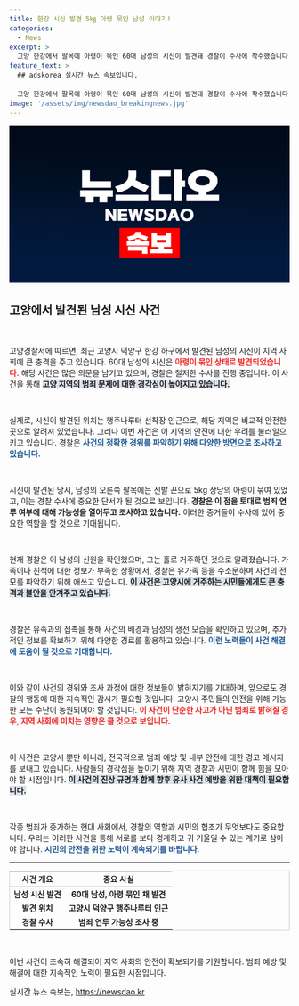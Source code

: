 ```yaml
---
title: 한강 시신 발견 5㎏ 아령 묶인 남성 이야기!
categories:
  - News
excerpt: >
  고양 한강에서 팔목에 아령이 묶인 60대 남성의 시신이 발견돼 경찰이 수사에 착수했습니다. 홀로 살던 남성의 신원 확인 후, 범죄 연루 가능성 등 다양한 사안을 조사 중입니다. 충격적인 사건의 진실이 밝혀질까요?
feature_text: >
  ## adskorea 실시간 뉴스 속보입니다.

  고양 한강에서 팔목에 아령이 묶인 60대 남성의 시신이 발견돼 경찰이 수사에 착수했습니다. 홀로 살던 남성의 신원 확인 후, 범죄 연루 가능성 등 다양한 사안을 조사 중입니다. 충격적인 사건의 진실이 밝혀질까요?
image: '/assets/img/newsdao_breakingnews.jpg'
---
```


<p><img src="/assets/img/newsdao_breakingnews.jpg" alt="adskorea 속보" /></p>

<h2 data-ke-size="size26">고양에서 발견된 남성 시신 사건</h2>

<p data-ke-size="size16">&nbsp;</p>

<p>고양경찰서에 따르면, 최근 고양시 덕양구 한강 하구에서 발견된 남성의 시신이 지역 사회에 큰 충격을 주고 있습니다. 60대 남성의 시신은 <b><span style="color: #ee2323;">아령이 묶인 상태로 발견되었습니다.</span></b> 해당 사건은 많은 의문을 남기고 있으며, 경찰은 철저한 수사를 진행 중입니다. 이 사건을 통해 <b><span style="background-color: #21538527;">고양 지역의 범죄 문제에 대한 경각심이 높아지고 있습니다.</span></b> </p>

<p data-ke-size="size16">&nbsp;</p>

<p>실제로, 시신이 발견된 위치는 행주나루터 선착장 인근으로, 해당 지역은 비교적 안전한 곳으로 알려져 있었습니다. 그러나 이번 사건은 이 지역의 안전에 대한 우려를 불러일으키고 있습니다. 경찰은 <b><span style="color: #1a5490;">사건의 정확한 경위를 파악하기 위해 다양한 방면으로 조사하고 있습니다.</span></b> </p>

<p data-ke-size="size16">&nbsp;</p>

<p>시신이 발견된 당시, 남성의 오른쪽 팔목에는 신발 끈으로 5kg 상당의 아령이 묶여 있었고, 이는 경찰 수사에 중요한 단서가 될 것으로 보입니다. <b><span style="ee2323;">경찰은 이 점을 토대로 범죄 연루 여부에 대해 가능성을 열어두고 조사하고 있습니다.</span></b> 이러한 증거들이 수사에 있어 중요한 역할을 할 것으로 기대됩니다. </p>

<p data-ke-size="size16">&nbsp;</p>

<p>현재 경찰은 이 남성의 신원을 확인했으며, 그는 홀로 거주하던 것으로 알려졌습니다. 가족이나 친척에 대한 정보가 부족한 상황에서, 경찰은 유가족 등을 수소문하며 사건의 전모를 파악하기 위해 애쓰고 있습니다. <b><span style="background-color: #21538527;">이 사건은 고양시에 거주하는 시민들에게도 큰 충격과 불안을 안겨주고 있습니다.</span></b> </p>

<p data-ke-size="size16">&nbsp;</p>

<p>경찰은 유족과의 접촉을 통해 사건의 배경과 남성의 생전 모습을 확인하고 있으며, 추가적인 정보를 확보하기 위해 다양한 경로를 활용하고 있습니다. <b><span style="color: #1a5490;">이런 노력들이 사건 해결에 도움이 될 것으로 기대합니다.</span></b> </p>

<p data-ke-size="size16">&nbsp;</p>

<p>이와 같이 사건의 경위와 조사 과정에 대한 정보들이 밝혀지기를 기대하며, 앞으로도 경찰의 행동에 대한 지속적인 감시가 필요할 것입니다. 고양시 주민들의 안전을 위해 가능한 모든 수단이 동원되어야 할 것입니다. <b><span style="color: #ee2323;">이 사건이 단순한 사고가 아닌 범죄로 밝혀질 경우, 지역 사회에 미치는 영향은 클 것으로 보입니다.</span></b> </p>

<p data-ke-size="size16">&nbsp;</p>

<p>이 사건은 고양시 뿐만 아니라, 전국적으로 범죄 예방 및 내부 안전에 대한 경고 메시지를 보내고 있습니다. 사람들의 경각심을 높이기 위해 지역 경찰과 시민이 함께 힘을 모아야 할 시점입니다. <b><span style="background-color: #21538527;">이 사건의 진상 규명과 함께 향후 유사 사건 예방을 위한 대책이 필요합니다.</span></b> </p>

<p data-ke-size="size16">&nbsp;</p>

<p>각종 범죄가 증가하는 현대 사회에서, 경찰의 역할과 시민의 협조가 무엇보다도 중요합니다. 우리는 이러한 사건을 통해 서로를 보다 경계하고 귀 기울일 수 있는 계기로 삼아야 합니다. <b><span style="color: #1a5490;">시민의 안전을 위한 노력이 계속되기를 바랍니다.</span></b> </p>

<hr/>

<table style="width: 100%; border: 1px solid #ccc;">
    <thead>
        <tr>
            <th style="text-align: center;">사건 개요</th>
            <th style="text-align: center;">중요 사실</th>
        </tr>
    </thead>
    <tbody>
        <tr>
            <td style="text-align: center; height: 17px;"><b>남성 시신 발견</b></td>
            <td style="text-align: center; height: 17px;"><b>60대 남성, 아령 묶인 채 발견</b></td>
        </tr>
        <tr>
            <td style="text-align: center; height: 17px;"><b>발견 위치</b></td>
            <td style="text-align: center; height: 17px;"><b>고양시 덕양구 행주나루터 인근</b></td>
        </tr>
        <tr>
            <td style="text-align: center; height: 17px;"><b>경찰 수사</b></td>
            <td style="text-align: center; height: 17px;"><b>범죄 연루 가능성 조사 중</b></td>
        </tr>
    </tbody>
</table> 

<p data-ke-size="size16">&nbsp;</p> 

<p>이번 사건이 조속히 해결되어 지역 사회의 안전이 확보되기를 기원합니다. 범죄 예방 및 해결에 대한 지속적인 노력이 필요한 시점입니다.</p>
실시간 뉴스 속보는, <a href="https://newsdao.kr" rel="dofollow">https://newsdao.kr</a>


